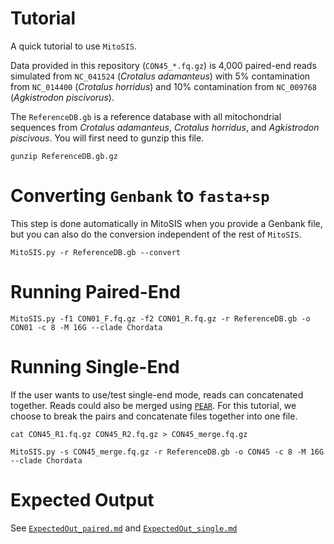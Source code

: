 # Tutorial

A quick tutorial to use `MitoSIS`. 

Data provided in this repository (`CON45_*.fq.gz`) is 4,000 paired-end reads simulated from `NC_041524` (*Crotalus adamanteus*) with 5% contamination from `NC_014400` (*Crotalus horridus*) and 10% contamination from `NC_009768` (*Agkistrodon piscivorus*).

The `ReferenceDB.gb` is a reference database with all mitochondrial sequences from *Crotalus adamanteus*, *Crotalus horridus*, and *Agkistrodon piscivous*. You will first need to gunzip this file.

```
gunzip ReferenceDB.gb.gz
```

# Converting `Genbank` to `fasta+sp`
This step is done automatically in MitoSIS when you provide a Genbank file, but you can also do the conversion independent of the rest of `MitoSIS`.

```
MitoSIS.py -r ReferenceDB.gb --convert
```

# Running Paired-End

```
MitoSIS.py -f1 CON01_F.fq.gz -f2 CON01_R.fq.gz -r ReferenceDB.gb -o CON01 -c 8 -M 16G --clade Chordata
```

# Running Single-End
If the user wants to use/test single-end mode, reads can concatenated together. Reads could also be merged using [`PEAR`](https://cme.h-its.org/exelixis/web/software/pear/). For this tutorial, we choose to break the pairs and concatenate files together into one file. 
```
cat CON45_R1.fq.gz CON45_R2.fq.gz > CON45_merge.fq.gz

MitoSIS.py -s CON45_merge.fq.gz -r ReferenceDB.gb -o CON45 -c 8 -M 16G --clade Chordata
```

# Expected Output

See [`ExpectedOut_paired.md`](https://github.com/reptilerhett/MitoSIS/blob/master/Tutorial/ExpectedOut_paired.md) and [`ExpectedOut_single.md`](https://github.com/reptilerhett/MitoSIS/blob/master/Tutorial/ExpectedOut_single.md)
